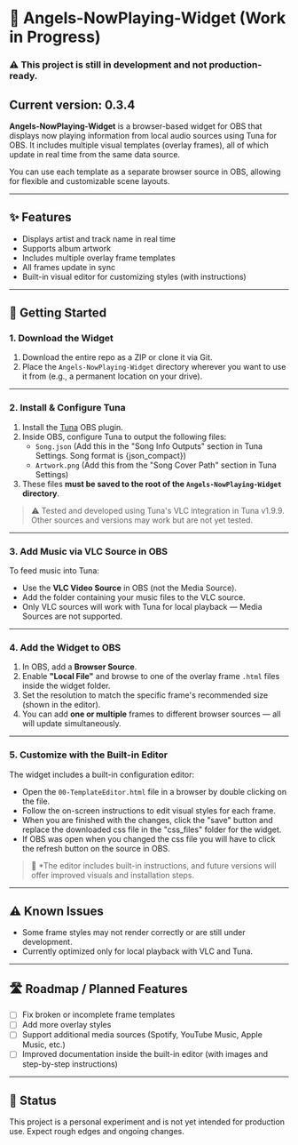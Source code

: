 # 🎵 Angels-NowPlaying-Widget (Work in Progress)
### ⚠️ This project is still in development and not production-ready.
**Current version:** 0.3.4
---

**Angels-NowPlaying-Widget** is a browser-based widget for OBS that displays now playing information from local audio sources using Tuna for OBS. It includes multiple visual templates (overlay frames), all of which update in real time from the same data source.

You can use each template as a separate browser source in OBS, allowing for flexible and customizable scene layouts.

---

## ✨ Features

- Displays artist and track name in real time
- Supports album artwork
- Includes multiple overlay frame templates
- All frames update in sync
- Built-in visual editor for customizing styles (with instructions)

---

## 🚀 Getting Started

### 1. Download the Widget

1. Download the entire repo as a ZIP or clone it via Git.
2. Place the `Angels-NowPlaying-Widget` directory wherever you want to use it from (e.g., a permanent location on your drive).

---

### 2. Install & Configure Tuna

1. Install the [Tuna](https://github.com/univrsal/tuna/releases) OBS plugin.
2. Inside OBS, configure Tuna to output the following files:
   - `Song.json` (Add this in the "Song Info Outputs" section in Tuna Settings. Song format is {json_compact})
   - `Artwork.png` (Add this from the "Song Cover Path" section in Tuna Settings)
3. These files **must be saved to the root of the `Angels-NowPlaying-Widget` directory**.

> ⚠️ Tested and developed using Tuna's VLC integration in Tuna v1.9.9. Other sources and versions may work but are not yet tested.

---

### 3. Add Music via VLC Source in OBS

To feed music into Tuna:

- Use the **VLC Video Source** in OBS (not the Media Source).
- Add the folder containing your music files to the VLC source.
- Only VLC sources will work with Tuna for local playback — Media Sources are not supported.

---

### 4. Add the Widget to OBS

1. In OBS, add a **Browser Source**.
2. Enable **"Local File"** and browse to one of the overlay frame `.html` files inside the widget folder.
3. Set the resolution to match the specific frame's recommended size (shown in the editor).
4. You can add **one or multiple** frames to different browser sources — all will update simultaneously.

---

### 5. Customize with the Built-in Editor

The widget includes a built-in configuration editor:

- Open the `00-TemplateEditor.html` file in a browser by double clicking on the file.
- Follow the on-screen instructions to edit visual styles for each frame.
- When you are finished with the changes, click the "save" button and replace the downloaded css file in the "css_files" folder for the widget.
- If OBS was open when you changed the css file you will have to click the refresh button on the source in OBS.

> 📌 *The editor includes built-in instructions, and future versions will offer improved visuals and installation steps.

---

## ⚠️ Known Issues

- Some frame styles may not render correctly or are still under development.
- Currently optimized only for local playback with VLC and Tuna.

---

## 🛣 Roadmap / Planned Features

- [ ] Fix broken or incomplete frame templates
- [ ] Add more overlay styles
- [ ] Support additional media sources (Spotify, YouTube Music, Apple Music, etc.)
- [ ] Improved documentation inside the built-in editor (with images and step-by-step instructions)

---

## 🧪 Status

This project is a personal experiment and is not yet intended for production use. Expect rough edges and ongoing changes.

